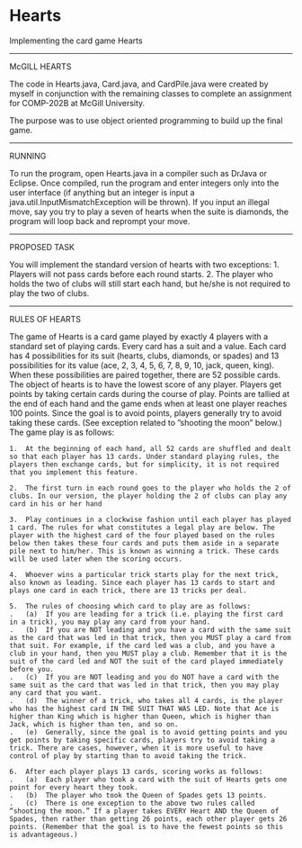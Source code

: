 # Hearts
Implementing the card game Hearts

----------------------------------------------------------------------------------------------------------------------------------------
McGILL HEARTS

The code in Hearts.java, Card.java, and CardPile.java were created by myself in conjunction with the remaining classes to complete an assignment for COMP-202B at McGill University.

The purpose was to use object oriented programming to build up the final game.

----------------------------------------------------------------------------------------------------------------------------------------
RUNNING

To run the program, open Hearts.java in a compiler such as DrJava or Eclipse. Once compiled, run the program and enter integers only into the user interface (if anything but an integer is input a java.util.InputMismatchException will be thrown). If you input an illegal move, say you try to play a seven of hearts when the suite is diamonds, the program will loop back and reprompt your move.

----------------------------------------------------------------------------------------------------------------------------------------
PROPOSED TASK

You will implement the standard version of hearts with two exceptions:
	1.	Players will not pass cards before each round starts. 
	2.	The player who holds the two of clubs will still start each hand, but he/she is not required to play the two of clubs. 

----------------------------------------------------------------------------------------------------------------------------------------
RULES OF HEARTS

The game of Hearts is a card game played by exactly 4 players with a standard set of playing cards. Every card has a suit and a value. Each card has 4 possibilities for its suit (hearts, clubs, diamonds, or spades) and 13 possibilities for its value (ace, 2, 3, 4, 5, 6, 7, 8, 9, 10, jack, queen, king). When these possibilities are paired together, there are 52 possible cards.
The object of hearts is to have the lowest score of any player. Players get points by taking certain cards during the course of play. Points are tallied at the end of each hand and the game ends when at least one player reaches 100 points. Since the goal is to avoid points, players generally try to avoid taking these cards. (See exception related to ”shooting the moon” below.)
The game play is as follows:

	1.	At the beginning of each hand, all 52 cards are shuffled and dealt so that each player has 13 cards. Under standard playing rules, the players then exchange cards, but for simplicity, it is not required that you implement this feature. 
	
	2.	The first turn in each round goes to the player who holds the 2 of clubs. In our version, the player holding the 2 of clubs can play any card in his or her hand
	
	3.	Play continues in a clockwise fashion until each player has played 1 card. The rules for what constitutes a legal play are below. The player with the highest card of the four played based on the rules below then takes these four cards and puts them aside in a separate pile next to him/her. This is known as winning a trick. These cards will be used later when the scoring occurs.
	
	4.	Whoever wins a particular trick starts play for the next trick, also known as leading. Since each player has 13 cards to start and plays one card in each trick, there are 13 tricks per deal.
	
	5.	The rules of choosing which card to play are as follows: 
	.	(a)  If you are leading for a trick (i.e. playing the first card in a trick), you may play any card from your hand. 
	.	(b)  If you are NOT leading and you have a card with the same suit as the card that was led in that trick, then you MUST play a card from that suit. For example, if the card led was a club, and you have a club in your hand, then you MUST play a club. Remember that it is the suit of the card led and NOT the suit of the card played immediately before you. 
	.	(c)  If you are NOT leading and you do NOT have a card with the same suit as the card that was led in that trick, then you may play any card that you want. 
	.	(d)  The winner of a trick, who takes all 4 cards, is the player who has the highest card IN THE SUIT THAT WAS LED. Note that Ace is higher than King which is higher than Queen, which is higher than Jack, which is higher than ten, and so on. 
	.	(e)  Generally, since the goal is to avoid getting points and you get points by taking specific cards, players try to avoid taking a trick. There are cases, however, when it is more useful to have control of play by starting than to avoid taking the trick.
	
	6.	After each player plays 13 cards, scoring works as follows: 
	.	(a)  Each player who took a card with the suit of Hearts gets one point for every heart they took. 
	.	(b)  The player who took the Queen of Spades gets 13 points. 
	.	(c)  There is one exception to the above two rules called “shooting the moon.” If a player takes EVERY Heart AND the Queen of Spades, then rather than getting 26 points, each other player gets 26 points. (Remember that the goal is to have the fewest points so this is advantageous.) 

